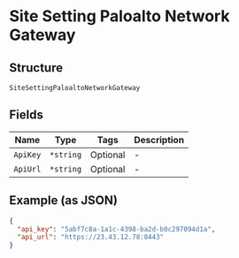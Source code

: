 
# Site Setting Paloalto Network Gateway

## Structure

`SiteSettingPaloaltoNetworkGateway`

## Fields

| Name | Type | Tags | Description |
|  --- | --- | --- | --- |
| `ApiKey` | `*string` | Optional | - |
| `ApiUrl` | `*string` | Optional | - |

## Example (as JSON)

```json
{
  "api_key": "5abf7c8a-1a1c-4398-ba2d-b0c297094d1a",
  "api_url": "https://23.43.12.78:8443"
}
```

